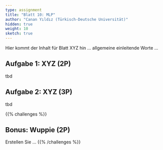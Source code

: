 ```yaml
---
type: assignment
title: "Blatt 10: MLP"
author: "Canan Yıldız (Türkisch-Deutsche Universität)"
hidden: true
weight: 10
sketch: true
---
```



Hier kommt der Inhalt für Blatt XYZ hin ... allgemeine einleitende Worte ...

## Aufgabe 1: XYZ (2P)

tbd

## Aufgabe 2: XYZ (3P)

tbd



{{% challenges %}}
## Bonus: Wuppie (2P)
Erstellen Sie ...
{{% /challenges %}}
